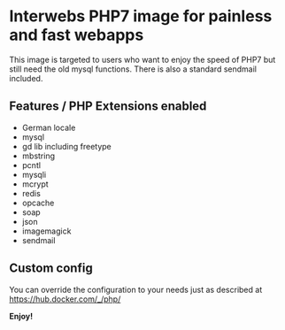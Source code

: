 # Interwebs PHP7 image for painless and fast webapps

This image is targeted to users who want to enjoy the speed of PHP7 but still need the old mysql functions. There is also a standard sendmail included. 

## Features / PHP Extensions enabled

* German locale
* mysql
* gd lib including freetype
* mbstring
* pcntl
* mysqli
* mcrypt
* redis
* opcache
* soap
* json
* imagemagick
* sendmail

## Custom config
You can override the configuration to your needs just as described at https://hub.docker.com/_/php/

**Enjoy!**
